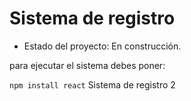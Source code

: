 <h1>Sistema de registro</h1>


- Estado del proyecto: En construcción.


para ejecutar el sistema debes poner:

```npm install react```
Sistema de registro 2 
